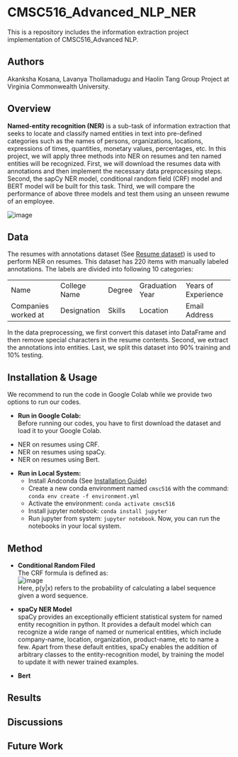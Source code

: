 # CMSC516_Advanced_NLP_NER
This is a repository includes the information extraction project implementation of CMSC516_Advanced NLP.

## Authors
Akanksha Kosana, Lavanya Thollamadugu and Haolin Tang Group Project at Virginia Commonwealth University.

## Overview
**Named-entity recognition (NER)** is a sub-task of information extraction that seeks to locate and classify named entities in text into pre-defined categories such as the names of persons, organizations, locations, expressions of times, quantities, monetary values, percentages, etc. In this project, we will apply three methods into NER on resumes and ten named entities will be recognized. First, we will download the resumes data with annotations and then implement the necessary data preprocessing steps. Second, the sapCy NER model, conditional random field (CRF) model and BERT model will be built for this task. Third, we will compare the performance of above three models and test them using an unseen rewume of an employee. 

![image](https://user-images.githubusercontent.com/102632570/201744684-a0170a7a-11c8-4e4a-bb6b-7694a85ee3db.png)

## Data
The resumes with annotations dataset (See [Resume dataset](https://github.com/HaolinTang/CMSC516_Advanced_NLP_NER/tree/main/data)) is used to perform NER on resumes. This dataset has 220 items with manually labeled annotations. The labels are divided into following 10 categories:
<div align="center">
<table>
<tr>
    <td>Name</td>
    <td>College Name</td>
    <td>Degree</td>
    <td>Graduation Year</td>
    <td>Years of Experience</td>
</tr>
<tr>
    <td>Companies worked at</td>
    <td>Designation</td>
    <td>Skills</td>
    <td>Location</td>
    <td>Email Address</td>
</tr>
</table>
</div>
In the data preprocessing, we first convert this dataset into DataFrame and then remove special characters in the resume contents. Second, we extract the annotations into entities. Last, we split this dataset into 90% training and 10% testing.

## Installation & Usage
We recommend to run the code in Google Colab while we provide two options to run our codes. 
* **Run in Google Colab:**\
Before running our codes, you have to first download the dataset and load it to your Google Colab.
- NER on resumes using CRF.
- NER on resumes using spaCy.
- NER on resumes using Bert. 

* **Run in Local System:**
    - Install Andconda (See [Installation Guide](https://docs.continuum.io/anaconda/install/))
    - Create a new conda environment named `cmsc516` with the command: `conda env create -f environment.yml`
    - Activate the environment: `conda activate cmsc516`  
    - Install jupyter notebook: `conda install jupyter`
    - Run jupyter from system: `jupyter notebook`. Now, you can run the notebooks in your local system.   

## Method
* **Conditional Random Filed**\
The CRF formula is defined as:\
![image](https://user-images.githubusercontent.com/102632570/201798050-3488e30e-26fd-4072-aca9-e196c210ba2f.png)\
Here, p(y|x) refers to the probability of calculating a label sequence given a word sequence.

* **spaCy NER Model**\
spaCy provides an exceptionally efficient statistical system for named entity recognition in python. It provides a default model which can recognize a wide range of named or numerical entities, which include company-name, location, organization, product-name, etc to name a few. Apart from these default entities, spaCy enables the addition of arbitrary classes to the entity-recognition model, by training the model to update it with newer trained examples. 
* **Bert**
## Results

## Discussions

## Future Work
